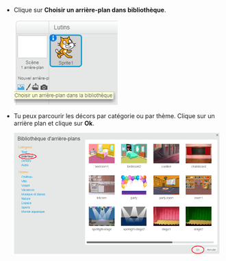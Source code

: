 + Clique sur **Choisir un arrière-plan dans bibliothèque**.
    
    ![capture d'écran](images/stage-choose.png)

+ Tu peux parcourir les décors par catégorie ou par thème. Clique sur un arrière plan et clique sur **Ok**.
    
    ![capture d'écran](images/backdrop.png)